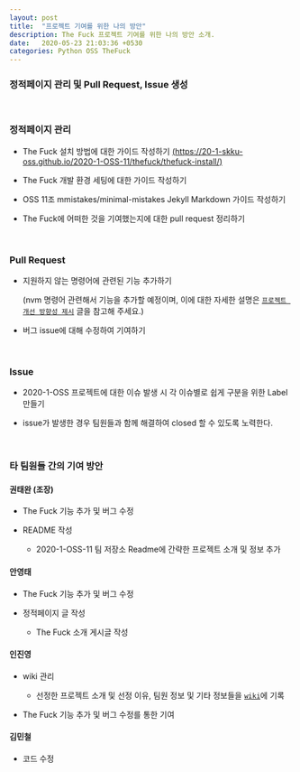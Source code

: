 ```yaml
---
layout: post
title:  "프로젝트 기여를 위한 나의 방안"
description: The Fuck 프로젝트 기여를 위한 나의 방안 소개.
date:   2020-05-23 21:03:36 +0530
categories: Python OSS TheFuck
---
```


### 정적페이지 관리 및 Pull Request, Issue 생성

&nbsp;&nbsp;&nbsp;&nbsp;

### 정적페이지 관리

- The Fuck 설치 방법에 대한 가이드 작성하기 [(https://20-1-skku-oss.github.io/2020-1-OSS-11/thefuck/thefuck-install/)](https://20-1-skku-oss.github.io/2020-1-OSS-11/thefuck/thefuck-install/)

- The Fuck 개발 환경 세팅에 대한 가이드 작성하기 

- OSS 11조 mmistakes/minimal-mistakes Jekyll Markdown 가이드 작성하기

- The Fuck에 어떠한 것을 기여했는지에 대한 pull request 정리하기

&nbsp;&nbsp;&nbsp;&nbsp;

### Pull Request

- 지원하지 않는 명령어에 관련된 기능 추가하기 

    (nvm 명령어 관련해서 기능을 추가할 예정이며, 이에 대한 자세한 설명은 [`프로젝트 개선 방향성 제시`](https://jokuna.github.io/posts/improve_project/) 글을 참고해 주세요.)

- 버그 issue에 대해 수정하여 기여하기

&nbsp;&nbsp;&nbsp;&nbsp;

### Issue

- 2020-1-OSS 프로젝트에 대한 이슈 발생 시 각 이슈별로 쉽게 구분을 위한 Label 만들기

- issue가 발생한 경우 팀원들과 함께 해결하여 closed 할 수 있도록 노력한다.

&nbsp;&nbsp;&nbsp;&nbsp;

### 타 팀원들 간의 기여 방안

#### 권태완 (조장)

- The Fuck 기능 추가 및 버그 수정

- README 작성
    - 2020-1-OSS-11 팀 저장소 Readme에 간략한 프로젝트 소개 및 정보 추가

#### 안영태

- The Fuck 기능 추가 및 버그 수정

- 정적페이지 글 작성
    - The Fuck 소개 게시글 작성

#### 인진영
    
- wiki 관리

    - 선정한 프로젝트 소개 및 선정 이유, 팀원 정보 및 기타 정보들을 [`wiki`](https://github.com/20-1-SKKU-OSS/2020-1-OSS-11/wiki)에 기록

- The Fuck 기능 추가 및 버그 수정를 통한 기여

#### 김민철

- 코드 수정

&nbsp;&nbsp;&nbsp;&nbsp;